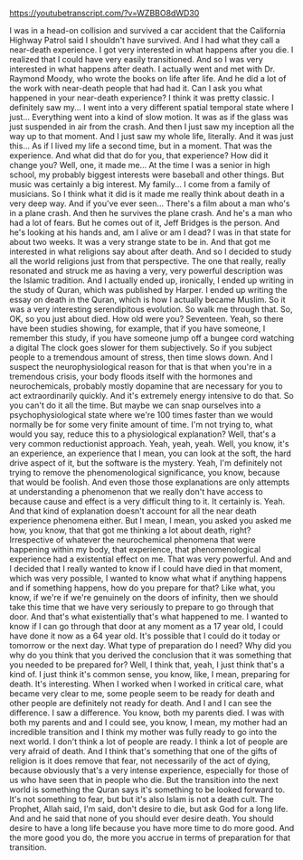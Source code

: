 https://youtubetranscript.com/?v=WZBBO8dWD30

 I was in a head-on collision and survived a car accident that the California Highway Patrol said I shouldn't have survived. And I had what they call a near-death experience. I got very interested in what happens after you die. I realized that I could have very easily transitioned. And so I was very interested in what happens after death. I actually went and met with Dr. Raymond Moody, who wrote the books on life after life. And he did a lot of the work with near-death people that had had it. Can I ask you what happened in your near-death experience? I think it was pretty classic. I definitely saw my... I went into a very different spatial temporal state where I just... Everything went into a kind of slow motion. It was as if the glass was just suspended in air from the crash. And then I just saw my inception all the way up to that moment. And I just saw my whole life, literally. And it was just this... As if I lived my life a second time, but in a moment. That was the experience. And what did that do for you, that experience? How did it change you? Well, one, it made me... At the time I was a senior in high school, my probably biggest interests were baseball and other things. But music was certainly a big interest. My family... I come from a family of musicians. So I think what it did is it made me really think about death in a very deep way. And if you've ever seen... There's a film about a man who's in a plane crash. And then he survives the plane crash. And he's a man who had a lot of fears. But he comes out of it, Jeff Bridges is the person. And he's looking at his hands and, am I alive or am I dead? I was in that state for about two weeks. It was a very strange state to be in. And that got me interested in what religions say about after death. And so I decided to study all the world religions just from that perspective. The one that really, really resonated and struck me as having a very, very powerful description was the Islamic tradition. And I actually ended up, ironically, I ended up writing in the study of Quran, which was published by Harper. I ended up writing the essay on death in the Quran, which is how I actually became Muslim. So it was a very interesting serendipitous evolution. So walk me through that. So, OK, so you just about died. How old were you? Seventeen. Yeah, so there have been studies showing, for example, that if you have someone, I remember this study, if you have someone jump off a bungee cord watching a digital The clock goes slower for them subjectively. So if you subject people to a tremendous amount of stress, then time slows down. And I suspect the neurophysiological reason for that is that when you're in a tremendous crisis, your body floods itself with the hormones and neurochemicals, probably mostly dopamine that are necessary for you to act extraordinarily quickly. And it's extremely energy intensive to do that. So you can't do it all the time. But maybe we can snap ourselves into a psychophysiological state where we're 100 times faster than we would normally be for some very finite amount of time. I'm not trying to, what would you say, reduce this to a physiological explanation? Well, that's a very common reductionist approach. Yeah, yeah, yeah. Well, you know, it's an experience, an experience that I mean, you can look at the soft, the hard drive aspect of it, but the software is the mystery. Yeah, I'm definitely not trying to remove the phenomenological significance, you know, because that would be foolish. And even those those explanations are only attempts at understanding a phenomenon that we really don't have access to because cause and effect is a very difficult thing to it. It certainly is. Yeah. And that kind of explanation doesn't account for all the near death experience phenomena either. But I mean, I mean, you asked you asked me how, you know, that that got me thinking a lot about death, right? Irrespective of whatever the neurochemical phenomena that were happening within my body, that experience, that phenomenological experience had a existential effect on me. That was very powerful. And and I decided that I really wanted to know if I could have died in that moment, which was very possible, I wanted to know what what if anything happens and if something happens, how do you prepare for that? Like what, you know, if we're if we're genuinely on the doors of infinity, then we should take this time that we have very seriously to prepare to go through that door. And that's what existentially that's what happened to me. I wanted to know if I can go through that door at any moment as a 17 year old, I could have done it now as a 64 year old. It's possible that I could do it today or tomorrow or the next day. What type of preparation do I need? Why did you why do you think that you derived the conclusion that it was something that you needed to be prepared for? Well, I think that, yeah, I just think that's a kind of. I just think it's common sense, you know, like, I mean, preparing for death. It's interesting. When I worked when I worked in critical care, what became very clear to me, some people seem to be ready for death and other people are definitely not ready for death. And I and I can see the difference. I saw a difference. You know, both my parents died. I was with both my parents and and I could see, you know, I mean, my mother had an incredible transition and I think my mother was fully ready to go into the next world. I don't think a lot of people are ready. I think a lot of people are very afraid of death. And I think that's something that one of the gifts of religion is it does remove that fear, not necessarily of the act of dying, because obviously that's a very intense experience, especially for those of us who have seen that in people who die. But the transition into the next world is something the Quran says it's something to be looked forward to. It's not something to fear, but but it's also Islam is not a death cult. The Prophet, Allah said, I'm said, don't desire to die, but ask God for a long life. And and he said that none of you should ever desire death. You should desire to have a long life because you have more time to do more good. And the more good you do, the more you accrue in terms of preparation for that transition.
